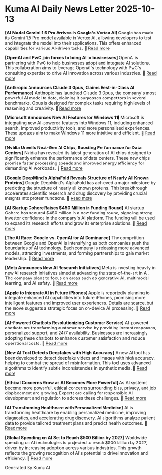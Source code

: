 # Kuma AI Daily News Letter 2025-10-13 

**[AI Model Gemini 1.5 Pro Arrives in Google's Vertex AI]**
Google has made its Gemini 1.5 Pro model available in Vertex AI, allowing developers to test and integrate the model into their applications. This offers enhanced capabilities for various AI-driven tasks.
🔗 [Read more](https://cloud.google.com/blog/products/ai-machine-learning/gemini-1-5-pro-now-in-vertex-ai)

**[OpenAI and PwC join forces to bring AI to businesses]**
OpenAI is partnering with PwC to help businesses adopt and integrate AI solutions. This collaboration aims to leverage OpenAI's technology with PwC's consulting expertise to drive AI innovation across various industries.
🔗 [Read more](https://www.pwc.com/us/en/services/consulting/openai.html)

**[Anthropic Announces Claude 3 Opus, Claims Best-in-Class AI Performance]**
Anthropic has launched Claude 3 Opus, the company's most powerful AI model to date, claiming it surpasses competitors in several benchmarks. Opus is designed for complex tasks requiring high levels of reasoning and creativity.
🔗 [Read more](https://www.anthropic.com/news/claude-3-family)

**[Microsoft Announces New AI Features for Windows 11]**
Microsoft is integrating new AI-powered features into Windows 11, including enhanced search, improved productivity tools, and more personalized experiences. These updates aim to make Windows 11 more intuitive and efficient.
🔗 [Read more](https://blogs.windows.com/windowsdeveloper/2024/02/22/the-future-of-ai-and-windows-11-unlocking-new-experiences-for-developers/)

**[Nvidia Unveils Next-Gen AI Chips, Boosting Performance for Data Centers]**
Nvidia has revealed its latest generation of AI chips designed to significantly enhance the performance of data centers. These new chips promise faster processing speeds and improved energy efficiency for demanding AI workloads.
🔗 [Read more](https://nvidianews.nvidia.com/news/nvidia-gh200-grace-hopper-superchip-in-production)

**[Google DeepMind's AlphaFold Reveals Structure of Nearly All Known Proteins]**
Google DeepMind's AlphaFold has achieved a major milestone by predicting the structure of nearly all known proteins. This breakthrough accelerates scientific research and drug discovery by providing crucial insights into protein functions.
🔗 [Read more](https://deepmind.google/latest-news/alphafold-reveals-structure-of-nearly-all-known-proteins/)

**[AI Startup Cohere Raises $450 Million in Funding Round]**
AI startup Cohere has secured $450 million in a new funding round, signaling strong investor confidence in the company's AI platform. The funding will be used to expand its research efforts and grow its enterprise solutions.
🔗 [Read more](https://www.reuters.com/technology/ai-startup-cohere-raises-450-mln-funding-round-2023-06-08/)

**[The AI Race: Google vs. OpenAI for AI Dominance]**
The competition between Google and OpenAI is intensifying as both companies push the boundaries of AI technology. Each company is releasing more advanced models, attracting investments, and forming partnerships to gain market leadership.
🔗 [Read more](https://www.cnbc.com/2024/01/19/the-ai-race-google-vs-openai-for-artificial-intelligence-dominance.html)

**[Meta Announces New AI Research Initiatives]**
Meta is investing heavily in new AI research initiatives aimed at advancing the state-of-the-art in AI. The company plans to focus on areas such as generative AI, multimodal learning, and AI safety.
🔗 [Read more](https://ai.meta.com/blog/)

**[Apple to Integrate AI in Future iPhones]**
Apple is reportedly planning to integrate enhanced AI capabilities into future iPhones, promising more intelligent features and improved user experiences. Details are scarce, but the move suggests a strategic focus on on-device AI processing.
🔗 [Read more](https://www.macrumors.com/2024/03/01/apple-working-on-ai-features/)

**[AI-Powered Chatbots Revolutionizing Customer Service]**
AI-powered chatbots are transforming customer service by providing instant responses, personalized support, and 24/7 availability. Businesses are increasingly adopting these chatbots to enhance customer satisfaction and reduce operational costs.
🔗 [Read more](https://www.salesforce.com/news/stories/ai-powered-chatbots-customer-service/)

**[New AI Tool Detects Deepfakes with High Accuracy]**
A new AI tool has been developed to detect deepfake videos and images with high accuracy, helping to combat the spread of misinformation. This tool uses advanced algorithms to identify subtle inconsistencies in synthetic media.
🔗 [Read more](https://www.technologyreview.com/2024/03/07/1089372/ai-tool-detects-deepfakes-with-high-accuracy/)

**[Ethical Concerns Grow as AI Becomes More Powerful]**
As AI systems become more powerful, ethical concerns surrounding bias, privacy, and job displacement are growing. Experts are calling for responsible AI development and regulation to address these challenges.
🔗 [Read more](https://www.weforum.org/agenda/2024/01/ai-artificial-intelligence-ethics-risks/)

**[AI Transforming Healthcare with Personalized Medicine]**
AI is transforming healthcare by enabling personalized medicine, improving diagnostics, and accelerating drug discovery. AI algorithms analyze patient data to provide tailored treatment plans and predict health outcomes.
🔗 [Read more](https://www.ibm.com/blogs/research/artificial-intelligence-for-personalized-medicine/)

**[Global Spending on AI Set to Reach $500 Billion by 2027]**
Worldwide spending on AI technologies is projected to reach $500 billion by 2027, driven by increasing adoption across various industries. This growth reflects the growing recognition of AI's potential to drive innovation and efficiency.
🔗 [Read more](https://www.idc.com/getdoc.jsp?containerId=prUS50867823)

Generated By Kuma AI
